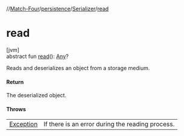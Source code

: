 //[Match-Four](../../../index.md)/[persistence](../index.md)/[Serializer](index.md)/[read](read.md)

# read

[jvm]\
abstract fun [read](read.md)(): [Any](https://kotlinlang.org/api/latest/jvm/stdlib/kotlin/-any/index.html)?

Reads and deserializes an object from a storage medium.

#### Return

The deserialized object.

#### Throws

| | |
|---|---|
| [Exception](https://kotlinlang.org/api/latest/jvm/stdlib/kotlin/-exception/index.html) | If there is an error during the reading process. |
